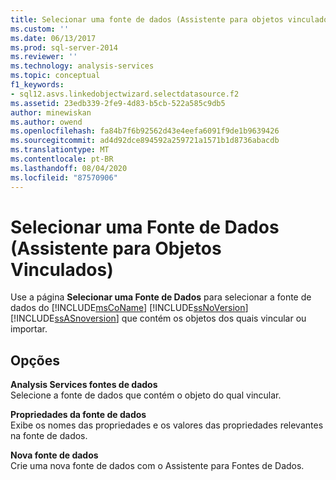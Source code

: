 ```yaml
---
title: Selecionar uma fonte de dados (Assistente para objetos vinculados) | Microsoft Docs
ms.custom: ''
ms.date: 06/13/2017
ms.prod: sql-server-2014
ms.reviewer: ''
ms.technology: analysis-services
ms.topic: conceptual
f1_keywords:
- sql12.asvs.linkedobjectwizard.selectdatasource.f2
ms.assetid: 23edb339-2fe9-4d83-b5cb-522a585c9db5
author: minewiskan
ms.author: owend
ms.openlocfilehash: fa84b7f6b92562d43e4eefa6091f9de1b9639426
ms.sourcegitcommit: ad4d92dce894592a259721a1571b1d8736abacdb
ms.translationtype: MT
ms.contentlocale: pt-BR
ms.lasthandoff: 08/04/2020
ms.locfileid: "87570906"
---
```

# <a name="select-a-data-source-linked-object-wizard"></a>Selecionar uma Fonte de Dados (Assistente para Objetos Vinculados)
  Use a página **Selecionar uma Fonte de Dados** para selecionar a fonte de dados do [!INCLUDE[msCoName](../includes/msconame-md.md)] [!INCLUDE[ssNoVersion](../includes/ssnoversion-md.md)] [!INCLUDE[ssASnoversion](../includes/ssasnoversion-md.md)] que contém os objetos dos quais vincular ou importar.  
  
## <a name="options"></a>Opções  
 **Analysis Services fontes de dados**  
 Selecione a fonte de dados que contém o objeto do qual vincular.  
  
 **Propriedades da fonte de dados**  
 Exibe os nomes das propriedades e os valores das propriedades relevantes na fonte de dados.  
  
 **Nova fonte de dados**  
 Crie uma nova fonte de dados com o Assistente para Fontes de Dados.  
  
  
